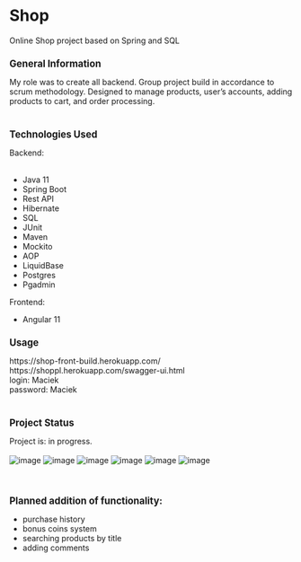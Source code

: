 # Shop
Online Shop project based on Spring and SQL 
<br>
<h2 style="font-weight:bold; font-size:1.2em;">General Information</h2>
My role was to create all backend.
Group project build in accordance to scrum methodology.
Designed to manage products, user’s accounts, adding products to cart, and order processing.
<br>
<br>
<h2 style="font-weight:bold; font-size:1.2em;">Technologies Used </h2>

Backend:
<br>
<br>
* Java 11 <br>
* Spring Boot <br>
* Rest API<br>
* Hibernate<br>
* SQL<br>
* JUnit<br>
* Maven<br>
* Mockito<br>
* AOP<br>
* LiquidBase<br>
* Postgres<br>
* Pgadmin<br>

Frontend:
<br>
* Angular 11


<h2 style="font-weight:bold; font-size:1.2em;">Usage</h2>
https://shop-front-build.herokuapp.com/<br>
https://shoppl.herokuapp.com/swagger-ui.html<br>
login: Maciek<br>
password: Maciek
<br>
<br><h2 style="font-weight:bold; font-size:1.2em;">Project Status</h2>

Project is: in progress.<br>
<br>
![image](https://user-images.githubusercontent.com/120501693/235149307-9726c0e4-dfd6-4d7b-908b-73f96cc8d7af.png)
![image](https://user-images.githubusercontent.com/120501693/235149399-1ff40359-a9e3-448f-9ce5-5c6c6118df71.png)
![image](https://user-images.githubusercontent.com/120501693/235149538-f3d04849-9edf-457b-81b7-5a6d70baa2c5.png)
![image](https://user-images.githubusercontent.com/120501693/235149585-8bbd3c54-16da-4d3c-bb01-469d1b2eb9ee.png)
![image](https://user-images.githubusercontent.com/120501693/235149659-3a36fbd1-6e14-45b2-854e-f9f10cd5dcc6.png)
![image](https://user-images.githubusercontent.com/120501693/235149720-ab56fc14-cd8e-4718-8329-dd0a2b0a8a0b.png)

<br><h2 style="font-weight:bold; font-size:1.2em;">Planned addition of functionality:</h2>

* purchase history <br>
* bonus coins system <br>
* searching products by title <br>
* adding comments <br>
